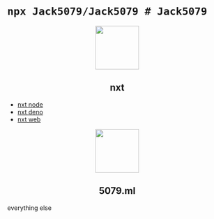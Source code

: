 # `npx Jack5079/Jack5079 # Jack5079`

<div align="center">
<img height="100" src="https://nxtbot.ml/icon.svg">
<h2>nxt</h2>
</div>

- [nxt node](//github.com/Jack5079/nxt)
- [nxt deno](//github.com/Jack5079/nxt-deno)
- [nxt web](//github.com/Jack5079/nxt-web)



<div align="center">

<img height="100" src="https://5079.ml/5079mlicon.svg">
<h2>5079.ml</h2>
</div>
everything else
